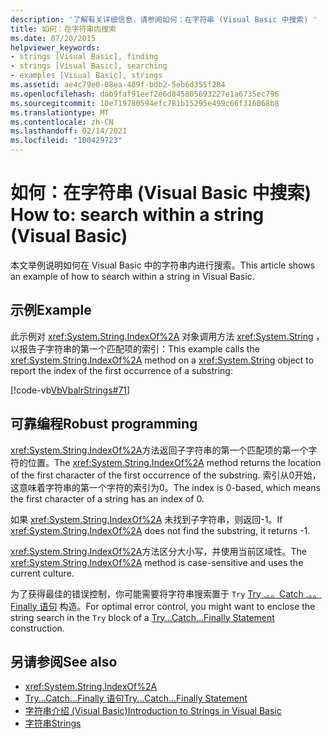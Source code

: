 ```yaml
---
description: '了解有关详细信息，请参阅如何：在字符串 (Visual Basic 中搜索) '
title: 如何：在字符串内搜索
ms.date: 07/20/2015
helpviewer_keywords:
- strings [Visual Basic], finding
- strings [Visual Basic], searching
- examples [Visual Basic], strings
ms.assetid: ae4c79e0-08ea-489f-bdb2-5eb6d355f284
ms.openlocfilehash: dab9faf91eef2e6d845805693227e1a6735ec796
ms.sourcegitcommit: 10e719780594efc781b15295e499c66f316068b8
ms.translationtype: MT
ms.contentlocale: zh-CN
ms.lasthandoff: 02/14/2021
ms.locfileid: "100429723"
---
```

# <a name="how-to-search-within-a-string-visual-basic"></a><span data-ttu-id="43093-103">如何：在字符串 (Visual Basic 中搜索) </span><span class="sxs-lookup"><span data-stu-id="43093-103">How to: search within a string (Visual Basic)</span></span>

<span data-ttu-id="43093-104">本文举例说明如何在 Visual Basic 中的字符串内进行搜索。</span><span class="sxs-lookup"><span data-stu-id="43093-104">This article shows an example of how to search within a string in Visual Basic.</span></span>

## <a name="example"></a><span data-ttu-id="43093-105">示例</span><span class="sxs-lookup"><span data-stu-id="43093-105">Example</span></span>

<span data-ttu-id="43093-106">此示例对 <xref:System.String.IndexOf%2A> 对象调用方法 <xref:System.String> ，以报告子字符串的第一个匹配项的索引：</span><span class="sxs-lookup"><span data-stu-id="43093-106">This example calls the <xref:System.String.IndexOf%2A> method on a <xref:System.String> object to report the index of the first occurrence of a substring:</span></span>

 [!code-vb[VbVbalrStrings#71](~/samples/snippets/visualbasic/VS_Snippets_VBCSharp/VbVbalrStrings/VB/Class2.vb#71)]

## <a name="robust-programming"></a><span data-ttu-id="43093-107">可靠编程</span><span class="sxs-lookup"><span data-stu-id="43093-107">Robust programming</span></span>

<span data-ttu-id="43093-108"><xref:System.String.IndexOf%2A>方法返回子字符串的第一个匹配项的第一个字符的位置。</span><span class="sxs-lookup"><span data-stu-id="43093-108">The <xref:System.String.IndexOf%2A> method returns the location of the first character of the first occurrence of the substring.</span></span> <span data-ttu-id="43093-109">索引从0开始，这意味着字符串的第一个字符的索引为0。</span><span class="sxs-lookup"><span data-stu-id="43093-109">The index is 0-based, which means the first character of a string has an index of 0.</span></span>

<span data-ttu-id="43093-110">如果 <xref:System.String.IndexOf%2A> 未找到子字符串，则返回-1。</span><span class="sxs-lookup"><span data-stu-id="43093-110">If <xref:System.String.IndexOf%2A> does not find the substring, it returns -1.</span></span>

<span data-ttu-id="43093-111"><xref:System.String.IndexOf%2A>方法区分大小写，并使用当前区域性。</span><span class="sxs-lookup"><span data-stu-id="43093-111">The <xref:System.String.IndexOf%2A> method is case-sensitive and uses the current culture.</span></span>

<span data-ttu-id="43093-112">为了获得最佳的错误控制，你可能需要将字符串搜索置于 `Try` [Try .。。Catch .。。Finally 语句](../../../language-reference/statements/try-catch-finally-statement.md) 构造。</span><span class="sxs-lookup"><span data-stu-id="43093-112">For optimal error control, you might want to enclose the string search in the `Try` block of a [Try...Catch...Finally Statement](../../../language-reference/statements/try-catch-finally-statement.md) construction.</span></span>

## <a name="see-also"></a><span data-ttu-id="43093-113">另请参阅</span><span class="sxs-lookup"><span data-stu-id="43093-113">See also</span></span>

- <xref:System.String.IndexOf%2A>
- [<span data-ttu-id="43093-114">Try...Catch...Finally 语句</span><span class="sxs-lookup"><span data-stu-id="43093-114">Try...Catch...Finally Statement</span></span>](../../../language-reference/statements/try-catch-finally-statement.md)
- [<span data-ttu-id="43093-115">字符串介绍 (Visual Basic)</span><span class="sxs-lookup"><span data-stu-id="43093-115">Introduction to Strings in Visual Basic</span></span>](introduction-to-strings.md)
- [<span data-ttu-id="43093-116">字符串</span><span class="sxs-lookup"><span data-stu-id="43093-116">Strings</span></span>](index.md)
